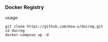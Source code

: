 ### Docker Registry
usage:
```
git clone https://github.com/msw-x/docreg.git
cd docreg
docker-compose up -d
``` 
